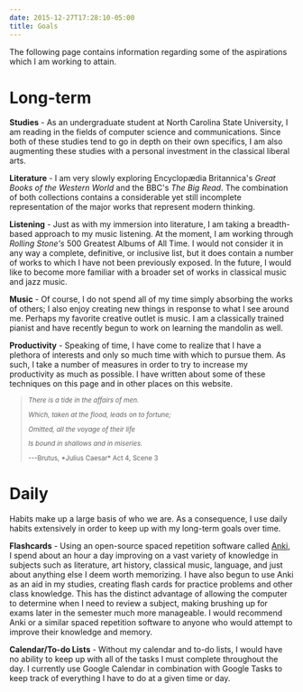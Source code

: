 ```yaml
---
date: 2015-12-27T17:28:10-05:00
title: Goals
---
```


The following page contains information regarding some of the aspirations which
I am working to attain.

Long-term
=========

**Studies** - As an undergraduate student at North Carolina State University,
I am reading in the fields of computer science and communications. Since
both of these studies tend to go in depth on their own specifics,
I am also augmenting these studies with a personal investment in the classical
liberal arts.

**Literature** - I am very slowly exploring Encyclopædia Britannica's
*Great Books of the Western World* and the BBC's *The Big Read*. The combination
of both collections contains a considerable yet still incomplete representation
of the major works that represent modern thinking.


**Listening** - Just as with my immersion into literature, I am taking a
breadth-based approach to my music listening. At the moment, I am working
through *Rolling Stone's* 500 Greatest Albums of All Time. I would not
consider it in any way a complete, definitive, or inclusive list, but it does
contain a number of works to which I have not been previously exposed. In the
future, I would like to become more familiar with a broader set of works in
classical music and jazz music.

**Music** - Of course, I do not spend all of my time simply absorbing the works
of others; I also enjoy creating new things in response to what I see around me.
Perhaps my favorite creative outlet is music. I am a classically trained pianist
and have recently begun to work on learning the mandolin as well.

**Productivity** - Speaking of time, I have come to realize that I have a
plethora of interests and only so much time with which to pursue them. As such,
I take a number of measures in order to try to increase my productivity as much
as possible. I have written about some of these techniques on this page and in
other places on this website.

<small>

> *There is a tide in the affairs of men.*
>
> *Which, taken at the flood, leads on to fortune;*
>
> *Omitted, all the voyage of their life*
>
> *Is bound in shallows and in miseries.*
>
> <div class="right-text">---Brutus, *Julius Caesar* Act 4, Scene 3</div>
</small>

Daily
=====

Habits make up a large basis of who we are. As a consequence, I use daily habits
extensively in order to keep up with my long-term goals over time.

**Flashcards** - Using an open-source spaced repetition software called [Anki],
I spend about an hour a day improving on a vast variety of knowledge in subjects
such as literature, art history, classical music, language, and just about
anything else I deem worth memorizing. I have also begun to use Anki as an aid
in my studies, creating flash cards for practice problems and other class
knowledge. This has the distinct advantage of allowing the computer to
determine when I need to review a subject, making brushing up for exams later in
the semester much more manageable. I would recommend Anki or a similar spaced
repetition software to anyone who would attempt to improve their knowledge and
memory.


**Calendar/To-do Lists** - Without my calendar and to-do lists, I would have no
ability to keep up with all of the tasks I must complete throughout the day. I
currently use Google Calendar in combination with Google Tasks to keep track of
everything I have to do at a given time or day.


[Anki]: http://ankisrs.net/ "Anki - powerful, intelligent flashcards"
